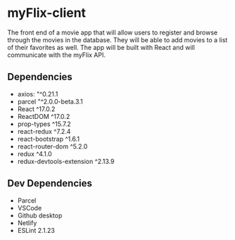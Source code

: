 # myFlix-client
The front end of a movie app that will allow users to register and browse through the movies in the database. They will be able to add movies to a list of their favorites as well.  The app will be built with React and will communicate with the myFlix API.

## Dependencies
- axios: "^0.21.1
- parcel "^2.0.0-beta.3.1
- React ^17.0.2
- ReactDOM ^17.0.2
- prop-types ^15.7.2
- react-redux ^7.2.4 
- react-bootstrap ^1.6.1
- react-router-dom ^5.2.0
- redux ^4.1.0
- redux-devtools-extension ^2.13.9

## Dev Dependencies 
- Parcel
- VSCode
- Github desktop
- Netlify
- ESLint 2.1.23
